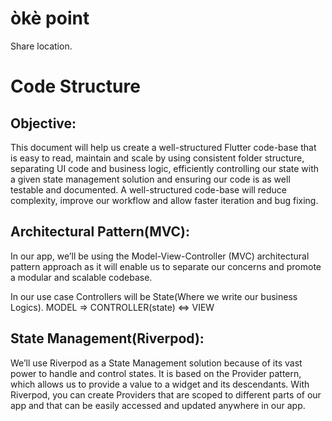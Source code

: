 # òkè point
Share location.


# Code Structure
## Objective:
This document will help us create a well-structured Flutter code-base that is easy to read, maintain and scale by using consistent folder structure, separating UI code and business logic, efficiently controlling our state with a given state management solution and ensuring our code is as well testable and documented.
A well-structured code-base will reduce complexity, improve our workflow and allow faster iteration and bug fixing.

## Architectural Pattern(MVC):
In our app, we’ll be using the Model-View-Controller (MVC) architectural pattern approach as it will enable us to separate our concerns and promote a modular and scalable codebase.

In our use case Controllers will be State(Where we write our business Logics).
MODEL   =>  CONTROLLER(state)   <=> VIEW


## State Management(Riverpod):
We’ll use Riverpod as a State Management solution because of its vast power to handle and control states.
It is based on the Provider pattern, which allows us to provide a value to a widget and its descendants. With Riverpod, you can create Providers that are scoped to different parts of our app and that can be easily accessed and updated anywhere in our app.
